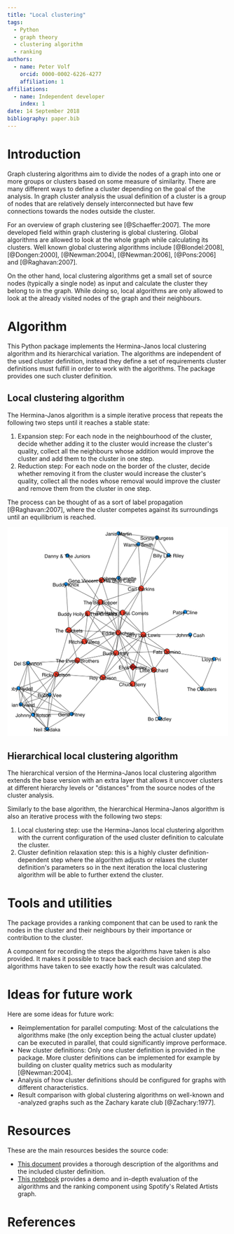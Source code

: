 ```yaml
---
title: "Local clustering"
tags:
  - Python
  - graph theory
  - clustering algorithm
  - ranking
authors:
  - name: Peter Volf
    orcid: 0000-0002-6226-4277
    affiliation: 1
affiliations:
  - name: Independent developer
    index: 1
date: 14 September 2018
bibliography: paper.bib
---
```


# Introduction

Graph clustering algorithms aim to divide the nodes of a graph into one or more groups or clusters based on some measure of similarity. There are many different ways to define a cluster depending on the goal of the analysis. In graph cluster analysis the usual definition of a cluster is a group of nodes that are relatively densely interconnected but have few connections towards the nodes outside the cluster.

For an overview of graph clustering see [@Schaeffer:2007]. The more developed field within graph clustering is global clustering. Global algorithms are allowed to look at the whole graph while calculating its clusters. Well known global clustering algorithms include [@Blondel:2008], [@Dongen:2000], [@Newman:2004], [@Newman:2006], [@Pons:2006] and [@Raghavan:2007].

On the other hand, local clustering algorithms get a small set of source nodes (typically a single node) as input and calculate the cluster they belong to in the graph. While doing so, local algorithms are only allowed to look at the already visited nodes of the graph and their neighbours.

# Algorithm

This Python package implements the Hermina-Janos local clustering algorithm and its hierarchical variation. The algorithms are independent of the used cluster definition, instead they define a set of requirements cluster definitions must fulfill in order to work with the algorithms. The package provides one such cluster definition.

## Local clustering algorithm

The Hermina-Janos algorithm is a simple iterative process that repeats the following two steps until it reaches a stable state:

1. Expansion step: For each node in the neighbourhood of the cluster, decide whether adding it to the cluster would increase the cluster's quality, collect all the neighbours whose addition would improve the cluster and add them to the cluster in one step.
2. Reduction step: For each node on the border of the cluster, decide whether removing it from the cluster would increase the cluster's quality, collect all the nodes whose removal would improve the cluster and remove them from the cluster in one step.

The process can be thought of as a sort of label propagation [@Raghavan:2007], where the cluster competes against its surroundings until an equilibrium is reached.

![The cluster of Elvis Presley in Spotify's Related Artists graph.](documents/cluster_example.png)

## Hierarchical local clustering algorithm

The hierarchical version of the Hermina-Janos local clustering algorithm extends the base version with an extra layer that allows it uncover clusters at different hierarchy levels or "distances" from the source nodes of the cluster analysis.

Similarly to the base algorithm, the hierarchical Hermina-Janos algorithm is also an iterative process with the following two steps:

1. Local clustering step: use the Hermina-Janos local clustering algorithm with the current configuration of the used cluster definition to calculate the cluster.
2. Cluster definition relaxation step: this is a highly cluster definition-dependent step where the algorithm adjusts or relaxes the cluster definition's parameters so in the next iteration the local clustering algorithm will be able to further extend the cluster.

# Tools and utilities

The package provides a ranking component that can be used to rank the nodes in the cluster and their neighbours by their importance or contribution to the cluster.

A component for recording the steps the algorithms have taken is also provided. It makes it possible to trace back each decision and step the algorithms have taken to see exactly how the result was calculated.

# Ideas for future work

Here are some ideas for future work:

- Reimplementation for parallel computing: Most of the calculations the algorithms make (the only exception being the actual cluster update) can be executed in parallel, that could significantly improve performace.
- New cluster definitions: Only one cluster definition is provided in the package. More cluster definitions can be implemented for example by building on cluster quality metrics such as modularity [@Newman:2004].
- Analysis of how cluster definitions should be configured for graphs with different characteristics.
- Result comparison with global clustering algorithms on well-known and -analyzed graphs such as the Zachary karate club [@Zachary:1977].

# Resources

These are the main resources besides the source code:

* [This document](https://github.com/volfpeter/localclustering/blob/master/documents/algorithm.rst) provides a thorough description of the algorithms and the included cluster definition.
* [This notebook](https://github.com/volfpeter/localclustering/blob/master/documents/Algorithm%20Analysis%20with%20the%20Spotify%20Related%20Artists%20Graph.ipynb) provides a demo and in-depth evaluation of the algorithms and the ranking component using Spotify's Related Artists graph.


# References
